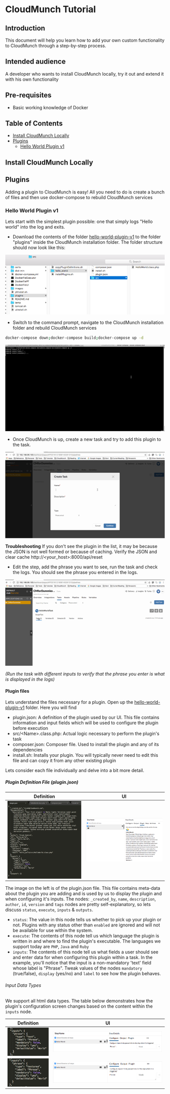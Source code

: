 # CloudMunch Tutorial

## Introduction
This document will help you learn how to add your own custom functionality to CloudMunch through a step-by-step process. 

## Intended audience
A developer who wants to install CloudMunch locally, try it out and extend it with his own functionality

## Pre-requisites
 - Basic working knowledge of Docker

## Table of Contents
 - [Install CloudMunch Locally](#install-cloudmunch-locally)
 - [Plugins](#plugins)
 	- [Hello World Plugin v1](#hello-world-plugin-v1)

## Install CloudMunch Locally

## Plugins
Adding a plugin to CloudMunch is easy! All you need to do is create a bunch of files and then use docker-compose to rebuild CloudMunch services

### Hello World Plugin v1
Lets start with the simplest plugin possible: one that simply logs "Hello world" into the log and exits. 

- Download the contents of the folder [hello-world-plugin-v1](examples/plugin_hello_world_v1) to the folder "plugins" inside the CloudMunch installation folder. The folder structure should now look like this:

![Folder structure](screenshots/hello-world-plugin-v1/folder_structure.png)

- Switch to the command prompt, navigate to the CloudMunch installation folder and rebuild CloudMunch services 

```bash
docker-compose down;docker-compose build;docker-compose up -d
```

![Rebuilding CloudMunch](screenshots/docker-commands/rebuild-cloudmunch.gif)

- Once CloudMunch is up, create a new task and try to add this plugin to the task. 

![Add the plugin](screenshots/cm-operations/add-plugin.gif)

**Troubleshooting** If you don't see the plugin in the list, it may be because the JSON is not well formed or because of caching. Verify the JSON and clear cache http://&lt;your_host&gt;:8000/api/reset

- Edit the step, add the phrase you want to see, run the task and check the logs. You should see the phrase you entered in the logs. 

![Edit and run the task](screenshots/hello-world-plugin-v1/edit_and_run_task.gif)

*(Run the task with different inputs to verify that the phrase you enter is what is displayed in the logs)*

#### Plugin files
Lets understand the files necessary for a plugin. Open up the [hello-world-plugin-v1](examples/plugin_hello_world_v1/hello_world) folder. Here you will find

- plugin.json: A definition of the plugin used by our UI. This file contains information and input fields which will be used to configure the plugin before execution
- src/&lt;Name&gt;.class.php: Actual logic necessary to perform the plugin's task
- composer.json: Composer file. Used to install the plugin and any of its dependencies
- install.sh: Installs your plugin. You will typically never need to edit this file and can copy it from any other existing plugin

Lets consider each file individually and delve into a bit more detail.

##### Plugin Definition File (plugin.json)

|Definition| UI|
|---|---|
|![plugin.json file](screenshots/hello-world-plugin-v1/plugin_json.png)|![How it looks in the UI](screenshots/hello-world-plugin-v1/ui_plugin_tab.png)|

The image on the left is of the plugin.json file. This file contains meta-data about the plugin you are adding and is used by us to display the plugin and when configuring it's inputs. The nodes: `_created_by`, `name`, `description`, `author`, `id`, `version` and `tags` nodes are pretty self-explanatory, so lets discuss `status`, `execute`, `inputs` & `outputs`.

- `status`: The value in this node tells us whether to pick up your plugin or not. Plugins with any status other than `enabled` are ignored and will not be available for use within the system.
- `execute`: The contents of this node tell us which language the plugin is written in and where to find the plugin's executable. The languages we support today are `PHP`, `Java` and `Ruby`
- `inputs`: The contents of this node tell us what fields a user should see and enter data for when configuring this plugin within a task. In the example, you'll notice that the input is a non-mandatory 'text' field whose label is "Phrase". Tweak values of the nodes `mandatory` (true/false), `display` (yes/no) and `label` to see how the plugin behaves.

###### Input Data Types

We support all html data types. The table below demonstrates how the plugin's configuration screen changes based on the content within the `inputs` node. 

|Definition| UI|
|---|---|
|![plugin.json file](screenshots/hello-world-plugin-v1/text_input.png)|![How it looks in the UI](screenshots/hello-world-plugin-v1/ui_configure_tab_text.png)|
|![plugin.json file](screenshots/hello-world-plugin-v1/textarea_input.png)|![How it looks in the UI](screenshots/hello-world-plugin-v1/ui_configure_tab_textarea.png)|



